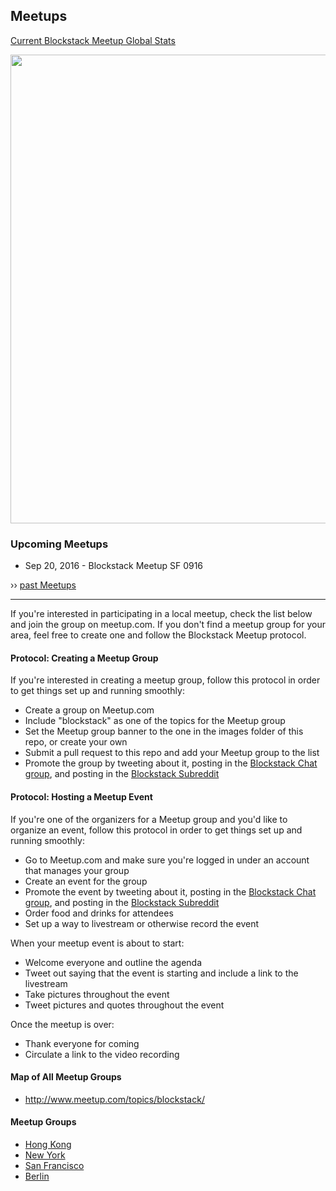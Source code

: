 ## Meetups
[Current Blockstack Meetup Global Stats](http://www.meetup.com/topics/blockstack/)

<img src="https://raw.githubusercontent.com/blockstack/community/master/images/meetup-blockstack-map-2016-09-15.png" width="750">

### Upcoming Meetups
* Sep 20, 2016 - Blockstack Meetup SF 0916

›› [past Meetups](past-meetups.md)

***

If you're interested in participating in a local meetup, check the list below and join the group on meetup.com. If you don't find a meetup group for your area, feel free to create one and follow the Blockstack Meetup protocol.

#### Protocol: Creating a Meetup Group

If you're interested in creating a meetup group, follow this protocol in order to get things set up and running smoothly:

- Create a group on Meetup.com
- Include "blockstack" as one of the topics for the Meetup group
- Set the Meetup group banner to the one in the images folder of this repo, or create your own
- Submit a pull request to this repo and add your Meetup group to the list
- Promote the group by tweeting about it, posting in the [Blockstack Chat group](http://chat.blockstack.org/), and posting in the [Blockstack Subreddit](https://www.reddit.com/r/blockstack)

#### Protocol: Hosting a Meetup Event

If you're one of the organizers for a Meetup group and you'd like to organize an event, follow this protocol in order to get things set up and running smoothly:

- Go to Meetup.com and make sure you're logged in under an account that manages your group
- Create an event for the group
- Promote the event by tweeting about it, posting in the [Blockstack Chat group](http://chat.blockstack.org/), and posting in the [Blockstack Subreddit](https://www.reddit.com/r/blockstack)
- Order food and drinks for attendees
- Set up a way to livestream or otherwise record the event

When your meetup event is about to start:

- Welcome everyone and outline the agenda
- Tweet out saying that the event is starting and include a link to the livestream
- Take pictures throughout the event
- Tweet pictures and quotes throughout the event

Once the meetup is over:

- Thank everyone for coming
- Circulate a link to the video recording

#### Map of All Meetup Groups

- http://www.meetup.com/topics/blockstack/

#### Meetup Groups

- [Hong Kong](http://www.meetup.com/Blockstack-HK/)
- [New York](http://www.meetup.com/Blockstack-NYC/)
- [San Francisco](http://www.meetup.com/Blockstack-SF/)
- [Berlin](http://www.meetup.com/Blockstack-Berlin/)
